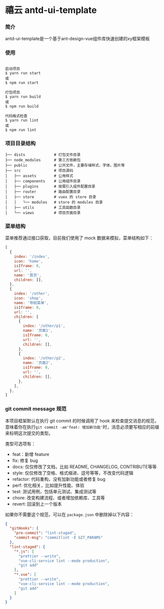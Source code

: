 
# 禧云 antd-ui-template

### 简介

antd-ui-template是一个基于ant-design-vue组件库快速创建的xy框架模板

### 使用

```shell

启动项目
$ yarn run start
或
$ npm run start

打包项目
$ yarn run build
或
$ npm run build

代码格式检查
$ yarn run lint
或
$ npm run lint

```



### 项目目录结构

```
├── dists             # 打包文件目录
├── node_modules      # 第三方依赖包
├── public            # 公共文件，主要存储样式，字体，图片等
├── src               # 项目源码
│   ├── assets        # 公用样式
│   ├── components    # 公用组件目录
│   ├── plugins       # 按需引入组件配置目录
│   ├── router        # 路由配置目录
│   ├── store         # vuex 的 store 目录
│   │   └── modules   # store 的 modules 目录
│   ├── utils         # 工具函数目录
│   └── views         # 项目页面目录
```

### 菜单结构
菜单推荐通过接口获取，目前我们使用了 mock 数据来模拟，菜单结构如下：
```js
[
  {
    index: '/index',
    icon: 'home',
    isIframe: 0,
    url: '',
    name: '首页',
    children: [],
  },
  {
    index: '/other',
    icon: 'shop',
    name: '导航菜单',
    isIframe: 0,
    url: '',
    children: [
      {
        index: '/other/p1',
        name: '页面1',
        isIframe: 0,
        url: '',
        children: [],
      },
      {
        index: '/other/p2',
        name: '页面2',
        isIframe: 0,
        url: '',
        children: [],
      },
    ],
  },
]
```

### git commit message 规范

本项目框架默认在执行 git commit 的时候调用了 hook 来检查提交消息的规范，
意味着你在执行`git commit -am'feat: 增加新功能'`时，消息必须要写相应的前缀来标明这次提交的类型。

类型可选项有：
- feat：新增 feature
- fix: 修复 bug
- docs: 仅仅修改了文档，比如 README, CHANGELOG, CONTRIBUTE等等
- style: 仅仅修改了空格、格式缩进、逗号等等，不改变代码逻辑
- refactor: 代码重构，没有加新功能或者修复 bug
- perf: 优化相关，比如提升性能、体验
- test: 测试用例，包括单元测试、集成测试等
- chore: 改变构建流程、或者增加依赖库、工具等
- revert: 回滚到上一个版本

如果你不需要这个规范，可以在 `package.json` 中删除掉以下内容：
```json
{
  "gitHooks": {
    "pre-commit": "lint-staged",
    "commit-msg": "commitlint -E GIT_PARAMS"
  },
  "lint-staged": {
    "*.js": [
      "prettier --write",
      "vue-cli-service lint --mode production",
      "git add"
    ],
    "*.vue": [
      "prettier --write",
      "vue-cli-service lint --mode production",
      "git add"
    ]
  }
}
```
